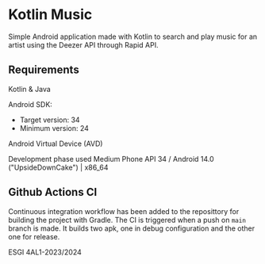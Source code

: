 # Kotlin Music

Simple Android application made with Kotlin to search and play music for an artist using the Deezer API through Rapid API.

## Requirements

Kotlin & Java

Android SDK:        
  - Target version: 34
  - Minimum version: 24

Android Virtual Device (AVD)

Development phase used Medium Phone API 34 / Android 14.0 ("UpsideDownCake") | x86_64

## Github Actions CI

Continuous integration workflow has been added to the reposittory for building the project with Gradle.
The CI is triggered when a push on `main` branch is made. It builds two apk, one in debug configuration and the other one for release.

ESGI 4AL1-2023/2024
